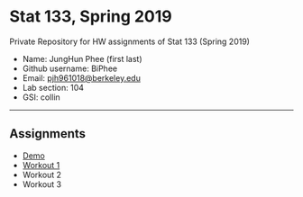 # Stat 133, Spring 2019

Private Repository for HW assignments of Stat 133 (Spring 2019)

- Name:  JungHun Phee (first last)
- Github username: BiPhee
- Email: pjh961018@berkeley.edu
- Lab section: 104
- GSI: collin 

-----

## Assignments

- [Demo](demo)
- [Workout 1](workout1)
- Workout 2
- Workout 3



